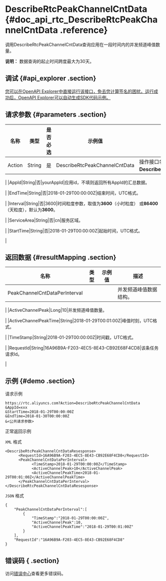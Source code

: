 # DescribeRtcPeakChannelCntData {#doc_api_rtc_DescribeRtcPeakChannelCntData .reference}

调用DescribeRtcPeakChannelCntData查询应用在一段时间内的并发频道峰值数量。

**说明：** 数据查询的起止时间跨度最大为30天。

## 调试 {#api_explorer .section}

[您可以在OpenAPI Explorer中直接运行该接口，免去您计算签名的困扰。运行成功后，OpenAPI Explorer可以自动生成SDK代码示例。](https://api.aliyun.com/#product=rtc&api=DescribeRtcPeakChannelCntData&type=RPC&version=2018-01-11)

## 请求参数 {#parameters .section}

|名称|类型|是否必选|示例值|描述|
|--|--|----|---|--|
|Action|String|是|DescribeRtcPeakChannelCntData|操作接口名，系统规定参数，取值：**DescribeRtcPeakChannelCntData**。

 |
|AppId|String|否|yourAppId|应用id，不填则返回所有AppId的汇总数据。

 |
|EndTime|String|否|2018-01-29T00:00:00Z|结束时间，UTC格式。

 |
|Interval|String|否|3600|时间粒度参数，取值为**3600**（小时粒度） 或**86400**（天粒度），默认为**3600**。

 |
|ServiceArea|String|否|cn|服务区域。

 |
|StartTime|String|否|2018-01-29T00:00:00Z|起始时间，UTC格式。

 |

## 返回数据 {#resultMapping .section}

|名称|类型|示例值|描述|
|--|--|---|--|
|PeakChannelCntDataPerInterval| | |并发频道峰值数据结构。

 |
|ActiveChannelPeak|Long|10|并发频道峰值数量。

 |
|ActiveChannelPeakTime|String|2018-01-29T00:01:00Z|峰值时刻，UTC格式。

 |
|TimeStamp|String|2018-01-29T00:00:00Z|时间戳，UTC格式。

 |
|RequestId|String|16A96B9A-F203-4EC5-8E43-CB92E68F4CD8|该条任务请求Id。

 |

## 示例 {#demo .section}

请求示例

``` {#request_demo}
https://rtc.aliyuncs.com?Action=DescribeRtcPeakChannelCntData
&AppId=xxx
&StartTime=2018-01-29T00:00:00Z
&EndTime=2018-01-30T00:00:00Z
&<公共请求参数>
```

正常返回示例

`XML` 格式

``` {#xml_return_success_demo}
<DescribeRtcPeakChannelCntDataResesponse>
	  <RequestId>16A96B9A-F203-4EC5-8E43-CB92E68F4CD8</RequestId>
	  <PeakChannelCntDataPerInterval>
		    <TimeStamp>2018-01-29T00:00:00Z</TimeStamp>
		    <ActiveChannelPeak>10</ActiveChannelPeak>
		    <ActiveChannelPeakTime>2018-01-29T00:01:00Z</ActiveChannelPeakTime>
	  </PeakChannelCntDataPerInterval>
</DescribeRtcPeakChannelCntDataResesponse>
```

`JSON` 格式

``` {#json_return_success_demo}
{
	"PeakChannelCntDataPerInterval":[
		{
			"TimeStamp":"2018-01-29T00:00:00Z",
			"ActiveChannelPeak":10,
			"ActiveChannelPeakTime":"2018-01-29T00:01:00Z"
		}
	],
	"RequestId":"16A96B9A-F203-4EC5-8E43-CB92E68F4CD8"
}
```

## 错误码 { .section}

访问[错误中心](https://error-center.aliyun.com/status/product/rtc)查看更多错误码。

